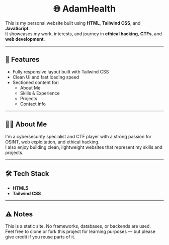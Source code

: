 <h1 align="center">🌐 AdamHealth</h1>

This is my personal website built using **HTML**, **Tailwind CSS**, and **JavaScript**.  
It showcases my work, interests, and journey in **ethical hacking**, **CTFs**, and **web development**.

---

## 🚀 Features

- Fully responsive layout built with Tailwind CSS  
- Clean UI and fast loading speed  
- Sectioned content for:
  - About Me
  - Skills & Experience
  - Projects
  - Contact info

---

## 👨‍💻 About Me

I'm a cybersecurity specialist and CTF player with a strong passion for OSINT, web exploitation, and ethical hacking.  
I also enjoy building clean, lightweight websites that represent my skills and projects.

---

## 🛠️ Tech Stack

- **HTML5**
- **Tailwind CSS**

---

## ⚠️ Notes

This is a static site. No frameworks, databases, or backends are used.  
Feel free to clone or fork this project for learning purposes — but please give credit if you reuse parts of it.
